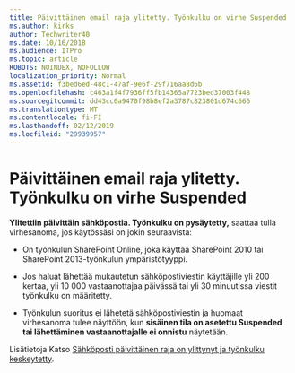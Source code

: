 ```yaml
---
title: Päivittäinen email raja ylitetty. Työnkulku on virhe Suspended
ms.author: kirks
author: Techwriter40
ms.date: 10/16/2018
ms.audience: ITPro
ms.topic: article
ROBOTS: NOINDEX, NOFOLLOW
localization_priority: Normal
ms.assetid: f3bed6ed-48c1-47af-9e6f-29f716aa8d6b
ms.openlocfilehash: c463a1f4f7936ff5fb14365a7723bed37003f448
ms.sourcegitcommit: dd43cc0a9470f98b8ef2a3787c823801d674c666
ms.translationtype: MT
ms.contentlocale: fi-FI
ms.lasthandoff: 02/12/2019
ms.locfileid: "29939957"
---
```

# <a name="daily-email-limit-exceeded-workflow-is-suspended-error"></a>Päivittäinen email raja ylitetty. Työnkulku on virhe Suspended

 **Ylitettiin päivittäin sähköpostia. Työnkulku on pysäytetty,** saattaa tulla virhesanoma, jos käytössäsi on jokin seuraavista: 
  
- On työnkulun SharePoint Online, joka käyttää SharePoint 2010 tai SharePoint 2013-työnkulun ympäristötyyppi.
    
- Jos haluat lähettää mukautetun sähköpostiviestin käyttäjille yli 200 kertaa, yli 10 000 vastaanottajaa päivässä tai yli 30 minuutissa viestit työnkulku on määritetty.
    
- Työnkulun suoritus ei lähetetä sähköpostiviestin ja huomaat virhesanoma tulee näyttöön, kun **sisäinen tila on asetettu Suspended tai lähettäminen vastaanottajalle ei onnistu** näytetään. 
    
Lisätietoja Katso [Sähköposti päivittäinen raja on ylittynyt ja työnkulku keskeytetty](https://go.microsoft.com/fwlink/?Linkid=2031137).
  

